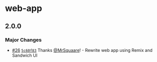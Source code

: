 # web-app

## 2.0.0

### Major Changes

- [#26](https://github.com/MrSquaare/mrsquaare.fr/pull/26) [`5c60f83`](https://github.com/MrSquaare/mrsquaare.fr/commit/5c60f838ae99e6f5a65bdf03d3bc30514fad9c00) Thanks [@MrSquaare](https://github.com/MrSquaare)! - Rewrite web app using Remix and Sandwich UI
